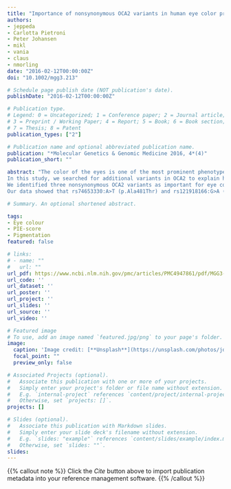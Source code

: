 ```yaml
---
title: "Importance of nonsynonymous OCA2 variants in human eye color prediction"
authors:
- jeppeda
- Carlotta Pietroni
- Peter Johansen
- mikl
- vania
- claus
- nmorling
date: "2016-02-12T00:00:00Z"
doi: "10.1002/mgg3.213"

# Schedule page publish date (NOT publication's date).
publishDate: "2016-02-12T00:00:00Z"

# Publication type.
# Legend: 0 = Uncategorized; 1 = Conference paper; 2 = Journal article;
# 3 = Preprint / Working Paper; 4 = Report; 5 = Book; 6 = Book section;
# 7 = Thesis; 8 = Patent
publication_types: ["2"]

# Publication name and optional abbreviated publication name.
publication: "*Molecular Genetics & Genomic Medicine 2016, 4*(4)"
publication_short: ""

abstract: "The color of the eyes is one of the most prominent phenotypes in humans and it is often used to describe the appearance of an individual. The intensity of pigmentation in the iris is strongly associated with one single-nucleotide polymorphism (SNP), rs12913832:A>G that is located in the promotor region of OCA2 (OMIM #611409). Nevertheless, many eye colors cannot be explained by only considering rs12913832:A>G.
In this study, we searched for additional variants in OCA2 to explain human eye color by sequencing a 500 kbp region, encompassing OCA2 and its promotor region.
We identified three nonsynonymous OCA2 variants as important for eye color, including rs1800407:G>A (p.Arg419Gln) and two variants, rs74653330:A>T (p.Ala481Thr) and rs121918166:G>A (p.Val443Ile), not previously described as important for eye color variation. It was shown that estimated haplotypes consisting of four variants (rs12913832:A>G, rs1800407:G>A (p.Arg419Gln), rs74653330:A>T (p.Ala481Thr), and rs121918166:G>A (p.Val443Ile)) explained 75.6% (adjusted R2 = 0.76) of normal eye color variation, whereas rs12913832:A>G alone explained 68.8% (adjusted R2 = 0.69). Moreover, rs74653330:A>T (p.Ala481Thr) and rs121918166:G>A (p.Val443Ile) had a measurable effect on quantitative skin color (P = 0.008).
Our data showed that rs74653330:A>T (p.Ala481Thr) and rs121918166:G>A (p.Val443Ile) have a measurable effect on normal pigmentation variation."

# Summary. An optional shortened abstract.

tags:
- Eye colour
- PIE-score
- Pigmentation
featured: false

# links:
# - name: ""
#   url: ""
url_pdf: https://www.ncbi.nlm.nih.gov/pmc/articles/PMC4947861/pdf/MGG3-4-420.pdf
url_code: ''
url_dataset: ''
url_poster: ''
url_project: ''
url_slides: ''
url_source: ''
url_video: ''

# Featured image
# To use, add an image named `featured.jpg/png` to your page's folder. 
image:
  caption: 'Image credit: [**Unsplash**](https://unsplash.com/photos/jdD8gXaTZsc)'
  focal_point: ""
  preview_only: false

# Associated Projects (optional).
#   Associate this publication with one or more of your projects.
#   Simply enter your project's folder or file name without extension.
#   E.g. `internal-project` references `content/project/internal-project/index.md`.
#   Otherwise, set `projects: []`.
projects: []

# Slides (optional).
#   Associate this publication with Markdown slides.
#   Simply enter your slide deck's filename without extension.
#   E.g. `slides: "example"` references `content/slides/example/index.md`.
#   Otherwise, set `slides: ""`.
slides:
---
```


{{% callout note %}}
Click the *Cite* button above to import publication metadata into your reference management software.
{{% /callout %}}

